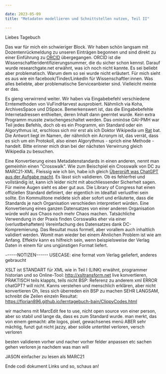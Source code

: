 ```yaml
---

date: 2023-05-09
title: "Metadaten modellieren und Schnittstellen nutzen, Teil II"

---
```


Liebes Tagebuch

Das war für mich ein schwieriger Block. 
Wir haben schön langsam mit Dozentenrückmeldung zu unseren Einträgen begonnen und sind direkt zu einer Einführung zu [ORCID](https://orcid.org/) übergegangen.
ORCID ist die Wissenschaftleridentifizierungsnummer, die du sicher schon kennst.
Darauf wurde researchgate.net erwähnt, was ich noch nicht kannte.
Es sei beliebt aber problematisch. 
Warum dem so sei wurde nicht erläutert. 
Für mich sieht es aus wie ein facebook/Tinder/LinkedIn für Wissenschaftler:innen.
Was alles beliebte, aber problematische Serviceanbieter sind.
Vielleicht meinte er das.

Es gieng verwirrend weiter.
Wir haben via Eingabebefehl verschiedene Erntemethoden von VuFindHarvest ausprobiert.
Nähmlich via Koha, ArchivesSpace und DSpace.
Bemerkenswert ist, das die Eingabebefehle Internetadressen enthielten, deren Inhalt dann geerntet wurde.
Kein extra Programm musste zwischengeschaltet werden.
Das ominöse OAI-PMH war Teil jedes Befehls, doch ob es ein Programm, ein Standard oder ein Algorythmus ist, erschloss sich mir erst als ich Doktor Wikipedia um [Rat](https://en.wikipedia.org/wiki/Open_Archives_Initiative_Protocol_for_Metadata_Harvesting) bat.
Die Antwort liegt im Namen, der nähmlich ein Acronym ist, das verrät, dass es sich um ein Protokoll, also einen Algorythmus - sprich eine Methode - handelt.
Bitte erinner mich dran bei der nächsten Verwirrung gleich Wikipedia zu besuchen.

Eine Konvertierung eines Metadatenstandards in einen anderen, nennt man gemeinhin einen "Crosswalk".
Wie zum Beischpiel ein Crosswalk von DC zu MARC21-XML.
Fleissig wie ich bin, habe ich gleich [Überprüft was ChatGPT aus der Aufgabe macht](https://florian896.github.io/lerntagebuch-bain/ClippyCodes.html).
Es lässt sich validieren.
Ob es fehlerfrei und vollständig ist, kann ich leider nicht mit abschliessender Sicherheit sagen.
Für meine Augen sieht es aber gut aus.
Die Library of Congress hat einen offiziellen Standard definiert, der eigentlich im Idealfall verlustfrei sein sollte.
Ein Kommulitone meldete sich aber sofort und erläuterte, dass die Standards je nach Organisation verschieden interpretiert würden.
Eine Konvertierung eines ganzen Datensatzes von einer anderen Organisation würde wohl aus Chaos noch mehr Chaos machen.
Tatsächliche Verwendung in der Praxis finden Corsswalks eher via einer (verlustbehafteten) Vereinfachung des Datensatzes dank DC-Kompremierung.
Das Resultat muss formell, aber vorallem auch inhaltlich validiert werden.
Womit man wieder bei einem Ähnlichen Problem ist wie am Anfang.
Effektiv kann es hilfreich sein, wenn beispielsweise der Verlag Daten in einem für uns ungünstigen Format liefert.


------NOTIZEN------
USECASE: eine format vom Verlag geliefert, anderes gebraucht

XSLT ist STANDART für XML
wie in Teil I (LINK) erwähnt, programmer historian und so
Online-Tool: http://xsltransform.net live konvertieren, PRAKTISCH
teils klappts, teils nicht
BSP: Referenz zu anderem xml ERROR
chatGPT? will nicht. Kanns verstehen und menschlich erklären, aber nicht konvertieren
Oh, liess sich überreden ein BSP zu machen
SEHR LANGSAM, schreibt die Zeilen einzeln
Resultat: https://florian896.github.io/lerntagebuch-bain/ClippyCodes.html

wir machens mit MarcEdit
fee to use, nicht open source
von einer person, aber so stabil und lange da, dass es zum Standard wurde.
man merkt, das von einem gemacht: alte logos, pixel, gewachsenes menü
ABER sehr mächtig, funzt gut
nicht jazzy, aber solide
untertitel verloren, versch verloren

besten validieren vorher und nacher
vorher felder anpassen etc
sachen gehen verloren
je nachdem was man will


JASON einfacher zu lesen als MARC21

Ende codi dokument Links und so, schaus an!
